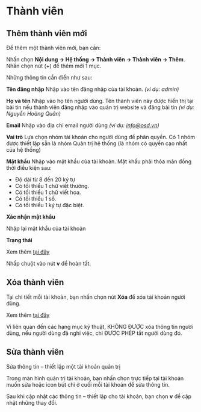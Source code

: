 
# Thành viên

## Thêm thành viên mới

Để thêm một thành viên mới, bạn cần:

Nhấn chọn **Nội dung -> Hệ thống -> Thành viên -> Thành viên -> Thêm**. Nhấn chọn nút (+) để thêm mới 1 mục.

Những thông tin cần điền như sau:

**Tên đăng nhập**
Nhập vào tên đăng nhập của tài khoản. _(ví dụ: admin)_

**Họ và tên**
Nhập vào họ tên người dùng. Tên thành viên này được hiển thị tại bài tin nếu thành viên đăng nhập vào quản trị website và đăng bài tin  _(ví dụ: Nguyễn Hoàng Quân)_

**Email**
Nhập vào địa chỉ email người dùng _(ví dụ: info@osd.vn)_

**Vai trò**
Lựa chọn nhóm tài khoản cho người dùng để phân quyền. Có 1 nhóm được thiết lập sẵn là nhóm Quản trị hệ thống (là nhóm có quyền cao nhất của hệ thống)

**Mật khẩu**
Nhập vào mật khẩu của tài khoản.
Mật khẩu phải thỏa mãn đồng thời điều kiện sau:
- Độ dài từ 8 đến 20 ký tự
- Có tối thiểu 1 chữ viết thường.
- Có tối thiểu 1 chữ viết hoa.
- Có tối thiểu 1 số.
- Có tối thiểu 1 ký tự đặc biệt.

**Xác nhận mật khẩu**

Nhập lại mật khẩu của tài khoản

**Trạng thái**

Xem thêm [tại đây](https://simplemag.osd.vn/docs/common/logic#tr%E1%BA%A1ng-th%C3%A1i)

Nhấp chuột vào nút **v** để hoàn tất.

## Xóa thành viên

Tại chi tiết mỗi tài khoản, bạn nhấn chọn nút **Xóa** để xóa tài khoản người dùng.

Xem thêm [tại đây](https://simplemag.osd.vn/docs/common/logic#x%C3%B3a-c%C3%A1c-m%E1%BB%A5c-c%C3%A1c-th%C3%A0nh-ph%E1%BA%A7n-th%C3%B4ng-tin)

Vì liên quan đến các hạng mục kỹ thuật, KHÔNG ĐƯỢC xóa thông tin người dùng, nếu người dùng đã nghỉ việc, chỉ ĐƯỢC PHÉP tắt người dùng đó.

## Sửa thành viên

Sửa thông tin – thiết lập một tài khoản quản trị

Trong màn hình quản trị tài khoản, bạn nhấn chọn trực tiếp tại tài khoản muốn sửa hoặc icon bút chì ở cuối mỗi tài khoản để sửa thông tin.

Sau khi cập nhật các thông tin – thiết lập cho tài khoản, bạn chọn **v** để cập nhật những thay đổi.
